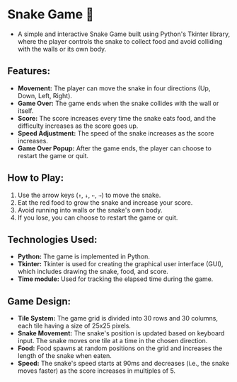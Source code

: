 # Snake Game 🐍

 - A simple and interactive Snake Game built using Python's Tkinter library, where the player controls the snake to collect food and avoid colliding with the walls or its own body.

## Features:
- **Movement:** The player can move the snake in four directions (Up, Down, Left, Right).
- **Game Over:** The game ends when the snake collides with the wall or itself.
- **Score:** The score increases every time the snake eats food, and the difficulty increases as the score goes up.
- **Speed Adjustment:** The speed of the snake increases as the score increases.
- **Game Over Popup:** After the game ends, the player can choose to restart the game or quit.

## How to Play:
1. Use the arrow keys (`↑`, `↓`, `←`, `→`) to move the snake.
2. Eat the red food to grow the snake and increase your score.
3. Avoid running into walls or the snake's own body.
4. If you lose, you can choose to restart the game or quit.

## Technologies Used:
- **Python:** The game is implemented in Python.
- **Tkinter:** Tkinter is used for creating the graphical user interface (GUI), which includes drawing the snake, food, and score.
- **Time module:** Used for tracking the elapsed time during the game.

## Game Design:
- **Tile System:** The game grid is divided into 30 rows and 30 columns, each tile having a size of 25x25 pixels.
- **Snake Movement:** The snake's position is updated based on keyboard input. The snake moves one tile at a time in the chosen direction.
- **Food:** Food spawns at random positions on the grid and increases the length of the snake when eaten.
- **Speed:** The snake's speed starts at 90ms and decreases (i.e., the snake moves faster) as the score increases in multiples of 5.
